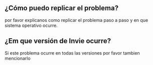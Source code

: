 ## ¿Cómo puedo replicar el problema?
por favor explicanos como replicar el problema paso a paso y en que sistema operativo ocurre.
## ¿Em que versión de Invie ocurre?
Si este problema ocurre en todas las versiones por favor tambien mencionarlo
